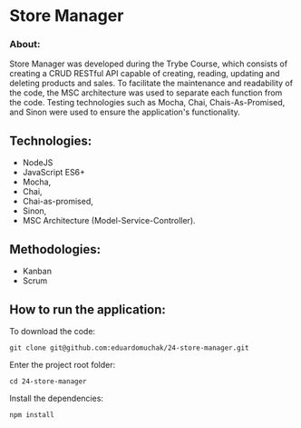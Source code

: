 # Store Manager

### About:

Store Manager was developed during the Trybe Course, which consists of creating a CRUD RESTful API capable of creating, reading, updating and deleting products and sales.
To facilitate the maintenance and readability of the code, the MSC architecture was used to separate each function from the code.
Testing technologies such as Mocha, Chai, Chais-As-Promised, and Sinon were used to ensure the application's functionality.

## Technologies:

- NodeJS
- JavaScript ES6+
- Mocha,
- Chai,
- Chai-as-promised,
- Sinon,
- MSC Architecture (Model-Service-Controller).

## Methodologies:

- Kanban
- Scrum

## How to run the application:

To download the code:

```
git clone git@github.com:eduardomuchak/24-store-manager.git
```

Enter the project root folder:

```
cd 24-store-manager
```

Install the dependencies:

```
npm install
```
